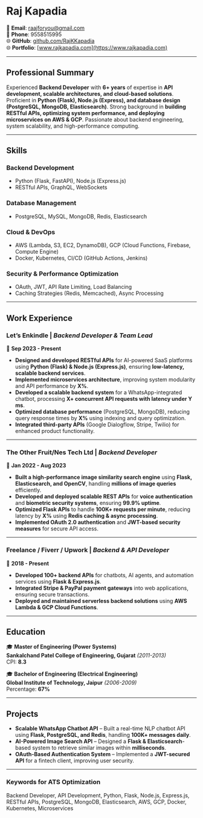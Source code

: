 # **Raj Kapadia**  
📧 **Email**: raajforyou@gmail.com  
📱 **Phone**: 9558515995  
🌐 **GitHub**: [github.com/RajKKapadia](https://github.com/RajKKapadia)  
🌐 **Portfolio**: [www.rajkapadia.com](https://www.rajkapadia.com)  

---

## **Professional Summary**  
Experienced **Backend Developer** with **6+ years** of expertise in **API development, scalable architectures, and cloud-based solutions**. Proficient in **Python (Flask), Node.js (Express), and database design (PostgreSQL, MongoDB, Elasticsearch)**. Strong background in **building RESTful APIs, optimizing system performance, and deploying microservices on AWS & GCP**. Passionate about backend engineering, system scalability, and high-performance computing.  

---

## **Skills**  

### **Backend Development**  
- Python (Flask, FastAPI), Node.js (Express.js)  
- RESTful APIs, GraphQL, WebSockets  

### **Database Management**  
- PostgreSQL, MySQL, MongoDB, Redis, Elasticsearch  

### **Cloud & DevOps**  
- AWS (Lambda, S3, EC2, DynamoDB), GCP (Cloud Functions, Firebase, Compute Engine)  
- Docker, Kubernetes, CI/CD (GitHub Actions, Jenkins)  

### **Security & Performance Optimization**  
- OAuth, JWT, API Rate Limiting, Load Balancing  
- Caching Strategies (Redis, Memcached), Async Processing  

---

## **Work Experience**  

### **Let’s Enkindle** | *Backend Developer & Team Lead*  
📅 **Sep 2023 - Present**  

- **Designed and developed RESTful APIs** for AI-powered SaaS platforms using **Python (Flask) & Node.js (Express.js)**, ensuring **low-latency, scalable backend services**.  
- **Implemented microservices architecture**, improving system modularity and API performance by **X%**.  
- **Developed a scalable backend system** for a WhatsApp-integrated chatbot, processing **X+ concurrent API requests with latency under Y ms**.  
- **Optimized database performance** (PostgreSQL, MongoDB), reducing query response times by **X%** using indexing and query optimization.  
- **Integrated third-party APIs** (Google Dialogflow, Stripe, Twilio) for enhanced product functionality.  

---

### **The Other Fruit/Nes Tech Ltd** | *Backend Developer*  
📅 **Jan 2022 - Aug 2023**  

- **Built a high-performance image similarity search engine** using **Flask, Elasticsearch, and OpenCV**, handling **millions of image queries** efficiently.  
- **Developed and deployed scalable REST APIs** for **voice authentication** and **biometric security systems**, ensuring **99.9% uptime**.  
- **Optimized Flask APIs** to handle **100K+ requests per minute**, reducing latency by **X%** using **Redis caching & async processing**.  
- **Implemented OAuth 2.0 authentication** and **JWT-based security measures** for secure API access.  

---

### **Freelance / Fiverr / Upwork** | *Backend & API Developer*  
📅 **2018 - Present**  

- **Developed 100+ backend APIs** for chatbots, AI agents, and automation services using **Flask & Express.js**.  
- **Integrated Stripe & PayPal payment gateways** into web applications, ensuring secure transactions.  
- **Deployed and maintained serverless backend solutions** using **AWS Lambda & GCP Cloud Functions**.  

---

## **Education**  

🎓 **Master of Engineering (Power Systems)**  
**Sankalchand Patel College of Engineering, Gujarat** *(2011-2013)*  
CPI: **8.3**  

🎓 **Bachelor of Engineering (Electrical Engineering)**  
**Global Institute of Technology, Jaipur** *(2006-2009)*  
Percentage: **67%**  

---

## **Projects**  

- **Scalable WhatsApp Chatbot API** – Built a real-time NLP chatbot API using **Flask, PostgreSQL, and Redis**, handling **100K+ messages daily**.  
- **AI-Powered Image Search API** – Designed a **Flask & Elasticsearch**-based system to retrieve similar images within **milliseconds**.  
- **OAuth-Based Authentication System** – Implemented a **JWT-secured API** for a fintech client, improving user security.  

---

### **Keywords for ATS Optimization**  
Backend Developer, API Development, Python, Flask, Node.js, Express.js, RESTful APIs, PostgreSQL, MongoDB, Elasticsearch, AWS, GCP, Docker, Kubernetes, Microservices  
